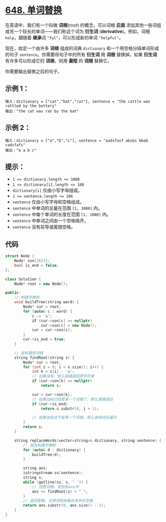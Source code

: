 # [648. 单词替换](https://leetcode.cn/problems/replace-words/)

在英语中，我们有一个叫做 **词根**(root) 的概念，可以词根 **后面** 添加其他一些词组成另一个较长的单词——我们称这个词为 **衍生词** (**derivative**)。例如，词根 `help`，跟随着 **继承**词 `"ful"`，可以形成新的单词 `"helpful"`。

现在，给定一个由许多 **词根** 组成的词典 `dictionary` 和一个用空格分隔单词形成的句子 `sentence`。你需要将句子中的所有 **衍生词** 用 **词根** 替换掉。如果 **衍生词** 有许多可以形成它的 **词根**，则用 **最短** 的 **词根** 替换它。

你需要输出替换之后的句子。

## **示例 1：**

```
输入：dictionary = ["cat","bat","rat"], sentence = "the cattle was rattled by the battery"
输出："the cat was rat by the bat"
```

## **示例 2：**

```
输入：dictionary = ["a","b","c"], sentence = "aadsfasf absbs bbab cadsfafs"
输出："a a b c"
```

## **提示：**

- `1 <= dictionary.length <= 1000`
- `1 <= dictionary[i].length <= 100`
- `dictionary[i]` 仅由小写字母组成。
- `1 <= sentence.length <= 106`
- `sentence` 仅由小写字母和空格组成。
- `sentence` 中单词的总量在范围 `[1, 1000]` 内。
- `sentence` 中每个单词的长度在范围 `[1, 1000]` 内。
- `sentence` 中单词之间由一个空格隔开。
- `sentence` 没有前导或尾随空格。

## 代码

```cpp
struct Node {
    Node* son[26]{};
    bool is_end = false;
};

class Solution {
    Node* root = new Node();

public:
    // 构建字典树
    void buildTree(string word) {
        Node* cur = root;
        for (auto& c : word) {
            c -= 'a';
            if (cur->son[c] == nullptr)
                cur->son[c] = new Node();
            cur = cur->son[c];
        }
        cur->is_end = true;
    }

    // 找到最短词根
    string findRoot(string s) {
        Node* cur = root;
        for (int i = 0; i < s.size(); i++) {
            int k = s[i] - 'a';
            // 如果没有，那么直接返回原字符串
            if (cur->son[k] == nullptr)
                return s;

            cur = cur->son[k];
            // 如果当前已经是某一个词根了，那么直接返回
            if (cur->is_end)
                return s.substr(0, i + 1);

            // 如果当前还不是某一个词根，那么继续往后遍历
        }
        return s;
    }

    string replaceWords(vector<string>& dictionary, string sentence) {
        // 首先构建字典树
        for (auto& d : dictionary) {
            buildTree(d);
        }

        string ans;
        istringstream ss(sentence);
        string s;
        while (getline(ss, s, ' ')) {
            // 找到词根，添加到ans中
            ans += findRoot(s) + " ";
        }
        // 返回答案，记得消除掉最后多余的空格
        return ans.substr(0, ans.size() - 1);
    }
}
```

